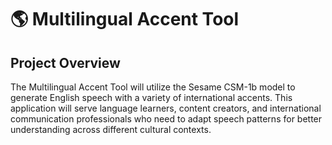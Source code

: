 # 🌎 Multilingual Accent Tool

## Project Overview

The Multilingual Accent Tool will utilize the Sesame CSM-1b model to generate English speech with a variety of international accents. This application will serve language learners, content creators, and international communication professionals who need to adapt speech patterns for better understanding across different cultural contexts.
